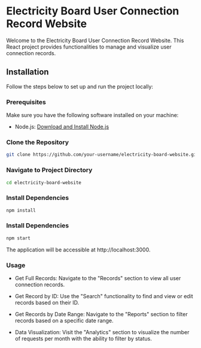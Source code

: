 # Electricity Board User Connection Record Website

Welcome to the Electricity Board User Connection Record Website. This React project provides functionalities to manage and visualize user connection records.

## Installation

Follow the steps below to set up and run the project locally:

### Prerequisites

Make sure you have the following software installed on your machine:

- Node.js: [Download and Install Node.js](https://nodejs.org/)

### Clone the Repository

```bash
git clone https://github.com/your-username/electricity-board-website.git
```
### Navigate to Project Directory

```bash
cd electricity-board-website
```
### Install Dependencies
```bash
npm install
```
### Install Dependencies
```bash
npm start
```
The application will be accessible at http://localhost:3000.


### Usage
* Get Full Records: Navigate to the "Records" section to view all user connection records.

* Get Record by ID: Use the "Search" functionality to find and view or edit records based on their ID.

* Get Records by Date Range: Navigate to the "Reports" section to filter records based on a specific date range.

* Data Visualization: Visit the "Analytics" section to visualize the number of requests per month with the ability to filter by status.
